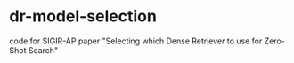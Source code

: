 # dr-model-selection
code for SIGIR-AP paper "Selecting which Dense Retriever to use for Zero-Shot Search"
